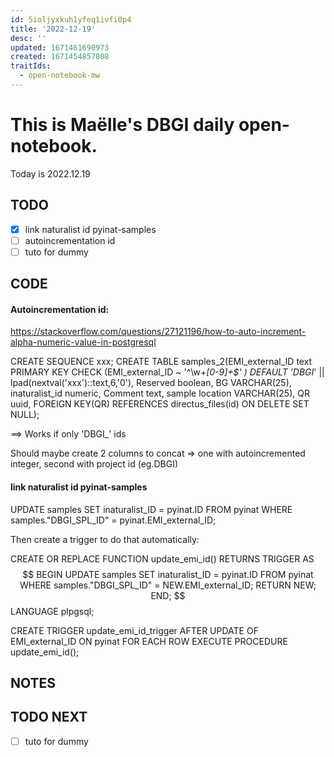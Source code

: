 ```yaml
---
id: 5ioljyxkuh1yfeq1ivfi0p4
title: '2022-12-19'
desc: ''
updated: 1671461690973
created: 1671454857808
traitIds:
  - open-notebook-mw
---
```



# This is Maëlle's DBGI daily open-notebook.

Today is 2022.12.19


## TODO

- [x] link naturalist id pyinat-samples
- [ ] autoincrementation id
- [ ] tuto for dummy

## CODE
#### Autoincrementation id:
https://stackoverflow.com/questions/27121196/how-to-auto-increment-alpha-numeric-value-in-postgresql

CREATE SEQUENCE xxx;
CREATE TABLE samples_2(EMI_external_ID text PRIMARY KEY 
                                    CHECK (EMI_external_ID ~ '^\w+_[0-9]+$' ) 
                                    DEFAULT 'DBGI_'  || lpad(nextval('xxx')::text,6,'0'), 
                      Reserved boolean,
                      BG VARCHAR(25),
                      inaturalist_id numeric,
                      Comment text,
                      sample location VARCHAR(25),
                      QR uuid,
                                    FOREIGN KEY(QR) REFERENCES directus_files(id) ON DELETE SET NULL);

==> Works if only 'DBGI_' ids

Should maybe create 2 columns to concat => one with autoincremented integer, second with project id (eg.DBGI)

#### link naturalist id pyinat-samples
UPDATE samples
SET inaturalist_ID = pyinat.ID
FROM pyinat WHERE samples."DBGI_SPL_ID" = pyinat.EMI_external_ID;

Then create a trigger to do that automatically:

CREATE OR REPLACE FUNCTION update_emi_id()
RETURNS TRIGGER AS $$
BEGIN
  UPDATE samples
  SET inaturalist_ID = pyinat.ID
  FROM pyinat 
    WHERE samples."DBGI_SPL_ID" = NEW.EMI_external_ID;
  RETURN NEW;
END;
$$ LANGUAGE plpgsql;

CREATE TRIGGER update_emi_id_trigger
AFTER UPDATE OF EMI_external_ID ON pyinat
FOR EACH ROW
EXECUTE PROCEDURE update_emi_id();




## NOTES

## TODO NEXT

- [ ] tuto for dummy
